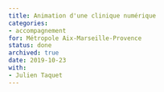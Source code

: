 ```yaml
---
title: Animation d'une clinique numérique
categories:
- accompagnement
for: Métropole Aix-Marseille-Provence
status: done
archived: true
date: 2019-10-23
with:
- Julien Taquet
---
```

